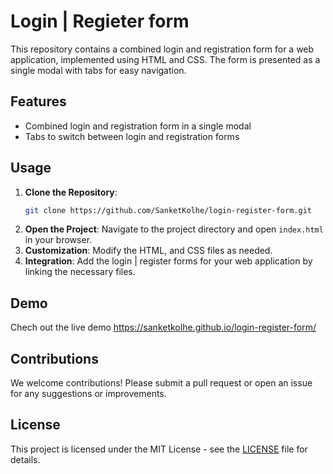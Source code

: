 # Login | Regieter form

This repository contains a combined login and registration form for a web application, implemented using HTML and CSS. The form is presented as a single modal with tabs for easy navigation.

## Features

- Combined login and registration form in a single modal
- Tabs to switch between login and registration forms

## Usage

1. **Clone the Repository**:
   ```bash
   git clone https://github.com/SanketKolhe/login-register-form.git
   ```
2. **Open the Project**: Navigate to the project directory and open `index.html` in your browser.
3. **Customization**: Modify the HTML, and CSS files as needed.
4. **Integration**: Add the login | register forms for your web application by linking the necessary files.

## Demo

Chech out the live demo https://sanketkolhe.github.io/login-register-form/

## Contributions

We welcome contributions! Please submit a pull request or open an issue for any suggestions or improvements.

## License

This project is licensed under the MIT License - see the [LICENSE](LICENSE) file for details.
